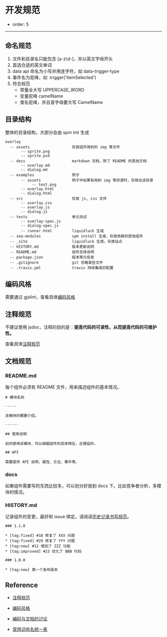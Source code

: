 # 开发规范

- order: 5

---

## 命名规范

1. 文件和目录名只能包含 [a-z\d\-]，并以英文字母开头
2. 首选合适的英文单词 
3. data api 命名为小写并用连字符，如 data-trigger-type
4. 事件名为驼峰，如 .trigger('itemSelected')
5. 符合规范
   - 常量全大写 UPPERCASE_WORD
   - 变量驼峰 camelName
   - 类名驼峰，并且首字母要大写 CamelName

## 目录结构

整体的目录结构，大部分会由 spm init 生成

    overlay
      -- assets                   存放组件用到的 img 等文件
           -- sprite.png
           -- sprite.psd
      -- docs                     markdown 文档，除了 README 的其他文档
           -- overlay.md
           -- dialog.md
      -- examples                 例子
           -- assets              例子中如果有用到 img 等资源时，存放在该目录
                -- test.png
           -- overlay.html
           -- dialog.html
      -- src                      存放 js, css 文件
           -- overlay.css
           -- overlay.js
           -- dialog.js
      -- tests                    单元测试
           -- overlay-spec.js
           -- dialog-spec.js
           -- runner.html         liquidluck 生成
      -- sea-modules              spm install 生成，存放依赖的其他组件
      -- _site                    liquidluck 生成，存放站点
      -- HISTORY.md               版本更新说明
      -- README.md                组件总体说明
      -- package.json             版本等元信息
      -- .gitignore               git 忽略某些文件
      -- .travis.yml              travis 持续集成的配置
      
## 编码风格

需要通过 gjslint，查看具体[编码风格](https://github.com/aralejs/aralejs.org/wiki/JavaScript-%E7%BC%96%E7%A0%81%E9%A3%8E%E6%A0%BC)

## 注释规范

不建议使用 jsdoc，注释的目的是：**提高代码的可读性，从而提高代码的可维护性。**

查看具体[注释规范](https://github.com/aralejs/aralejs.org/wiki/JavaScript-%E6%B3%A8%E9%87%8A%E8%A7%84%E8%8C%83)

## 文档规范

### README.md

每个组件必须有 README 文件，用来描述组件的基本情况。

    # 模块名称

    -----

    该模块的概要介绍。

    ------

    ## 使用说明

    如何使用该模块，可以根据组件的具体特征，合理组织。

    ## API

    需要提供 API 说明，属性、方法、事件等。

### docs

如果组件需要写的东西比较多，可以划分好放到 docs 下。比如竞争者分析，多模块的情况。

### HISTORY.md

记录组件的变更，最好和 issue 绑定。请阅读[历史记录书写规范](https://github.com/aralejs/aralejs.org/wiki/%E5%8E%86%E5%8F%B2%E8%AE%B0%E5%BD%95%E4%B9%A6%E5%86%99%E8%A7%84%E8%8C%83)。

    ### 1.1.0

    * [tag:fixed] #18 修复了 XXX 问题
    * [tag:fixed] #29 修复了 YYY 问题
    * [tag:new] #12 增加了 ZZZ 功能
    * [tag:improved] #23 优化了 BBB 代码

    ### 1.0.0

    * [tag:new] 第一个发布版本


## Reference

 -  [注释规范](https://github.com/aralejs/aralejs.org/wiki/JavaScript-%E6%B3%A8%E9%87%8A%E8%A7%84%E8%8C%83)

 -  [编码风格](https://github.com/aralejs/aralejs.org/wiki/JavaScript-%E7%BC%96%E7%A0%81%E9%A3%8E%E6%A0%BC)

 -  [编码与文档的讨论](https://github.com/aralejs/aralejs.org/issues/36)

 -  [常用词命名统一表](https://github.com/aralejs/aralejs.org/wiki/%E5%B8%B8%E7%94%A8%E8%AF%8D%E5%91%BD%E5%90%8D%E7%BB%9F%E4%B8%80%E8%A1%A8)
